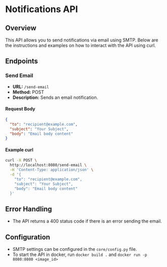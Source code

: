 # Notifications API

## Overview

This API allows you to send notifications via email using SMTP. Below are the instructions and examples on how to interact with the API using curl.

## Endpoints

### Send Email

- **URL:** `/send-email`
- **Method:** POST
- **Description:** Sends an email notification.

#### Request Body

```json
{
  "to": "recipient@example.com",
  "subject": "Your Subject",
  "body": "Email body content"
}
```

#### Example curl

```bash
curl -X POST \
  http://localhost:8080/send-email \
  -H 'Content-Type: application/json' \
  -d '{
    "to": "recipient@example.com",
    "subject": "Your Subject",
    "body": "Email body content"
  }'
```

## Error Handling

- The API returns a 400 status code if there is an error sending the email.

## Configuration

- SMTP settings can be configured in the `core/config.py` file.
- To start the API in docker, run `docker build .` and `docker run -p 8080:8080 <image_id>`
